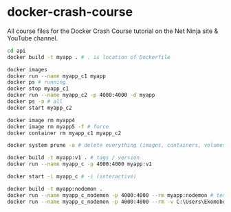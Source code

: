 # docker-crash-course

All course files for the Docker Crash Course tutorial on the Net Ninja site &amp; YouTube channel.

```bash
cd api
docker build -t myapp . # . is location of Dockerfile
```

```bash
docker images
docker run --name myapp_c1 myapp
docker ps # running
docker stop myapp_c1
docker run --name myapp_c2 -p 4000:4000 -d myapp
docker ps -a # all
docker start myapp_c2
```

```bash
docker image rm myapp4
docker image rm myapp5 -f # force
docker container rm myapp_c1 myapp_c2
```

```bash
docker system prune -a # delete everything (images, containers, volumes)
```

```bash
docker build -t myapp:v1 . # tags / version
docker run --name myapp_c -p 4000:4000 myapp:v1
```

```bash
docker start -i myapp_c # -i (interactive)
```

```bash
docker build -t myapp:nodemon .
docker run --name myapp_c_nodemon -p 4000:4000 --rm myapp:nodemon # temporary container
docker run --name myapp_c_nodemon -p 4000:4000 --rm -v C:\Users\Ekomobong\Documents\pro\docker-crash-course\api:/app -v /app/node_modules myapp:nodemon # temp. container + volumes
```
